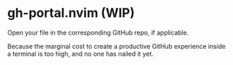 # gh-portal.nvim (WIP)

Open your file in the corresponding GitHub repo, if applicable.

Because the marginal cost to create a productive GitHub experience inside a
terminal is too high, and no one has nailed it yet.
